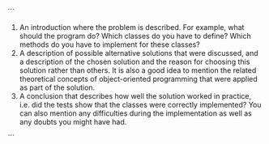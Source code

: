 ´´´
1. An introduction where the problem is described. For example, what
should the program do? Which classes do you have to define? Which
methods do you have to implement for these classes?
2. A description of possible alternative solutions that were discussed, and a
description of the chosen solution and the reason for choosing this solution
rather than others. It is also a good idea to mention the related theoretical
concepts of object-oriented programming that were applied as part of the
solution.
3. A conclusion that describes how well the solution worked in practice,
i.e. did the tests show that the classes were correctly implemented? You
can also mention any difficulties during the implementation as well as any
doubts you might have had.

´´´

